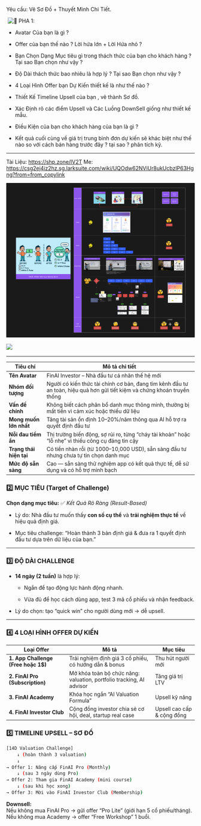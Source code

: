 
Yêu cầu: Vẽ Sơ Đồ + Thuyết Minh Chi Tiết.

 ![🔴](https://static.xx.fbcdn.net/images/emoji.php/v9/t6e/1/16/1f534.png) PHA 1:

- Avatar Của bạn là gì ?
    

- Offer của bạn thế nào ? Lời hứa lớn + Lời Hứa nhỏ ?
    

- Bạn Chọn Dạng Mục tiêu gì trong thách thức của bạn cho khách hàng ? Tại sao Bạn chọn như vậy ?
    

- Độ Dài thách thức bao nhiêu là hợp lý ? Tại sao Bạn chọn như vậy ?
    

- 4 Loại Hình Offer bạn Dự Kiến thiết kế là như thế nào ?
    

- Thiết Kế Timeline Upsell của bạn , vẽ thành Sơ đồ.
    

- Xác Định rõ các điểm Upsell và Các Luồng DownSell giống như thiết kế mẫu.
    

- Điều Kiện của bạn cho khách hàng của bạn là gì ?
    

- Kết quả cuối cùng về giá trị trung bình đơn dự kiến sẽ khác biệt như thế nào so với cách bán hàng trước đây ? tại sao ? phân tích kỹ.
    

--------------

Tài Liệu: https://shp.zone/lV2T
Me: https://csg2ej4iz2hz.sg.larksuite.com/wiki/UQOdw62NViUr8ukUcbzlP63Hgng?from=from_copylink



![](image/Pasted%20image%2020251024235524.png)

![](image/whiteboard_exported_image.png)

---

| Tiêu chí                | Mô tả chi tiết                                                                                                            |
| ----------------------- | ------------------------------------------------------------------------------------------------------------------------- |
| **Tên Avatar**          | FinAI Investor – Nhà đầu tư cá nhân thế hệ mới                                                                            |
| **Nhóm đối tượng**      | Người có kiến thức tài chính cơ bản, đang tìm kênh đầu tư an toàn, hiệu quả hơn gửi tiết kiệm và chứng khoán truyền thống |
| **Vấn đề chính**        | Không biết cách phân bổ danh mục thông minh, thường bị mất tiền vì cảm xúc hoặc thiếu dữ liệu                             |
| **Mong muốn lớn nhất**  | Tăng tài sản ổn định 10–20%/năm thông qua AI hỗ trợ ra quyết định đầu tư                                                  |
| **Nỗi đau tiềm ẩn**     | Thị trường biến động, sợ rủi ro, từng “cháy tài khoản” hoặc “lỗ nhẹ” vì thiếu công cụ đáng tin cậy                        |
| **Trạng thái hiện tại** | Có tiền nhàn rỗi (từ 1000–10,000 USD), sẵn sàng đầu tư nhưng chưa tự tin chọn danh mục                                    |
| **Mức độ sẵn sàng**     | Cao — sẵn sàng thử nghiệm app có kết quả thực tế, dễ sử dụng và có hỗ trợ minh bạch                                       |

### 2️⃣ MỤC TIÊU (Target of Challenge)

**Chọn dạng mục tiêu:** ✅ _Kết Quả Rõ Ràng (Result-Based)_

- Lý do: Nhà đầu tư muốn thấy **con số cụ thể** và **trải nghiệm thực tế** về hiệu quả định giá.
    
- Mục tiêu challenge: “Hoàn thành 3 bản định giá & đưa ra 1 quyết định đầu tư dựa trên dữ liệu của bạn.”
    

---

### 3️⃣ ĐỘ DÀI CHALLENGE

- **14 ngày (2 tuần)** là hợp lý:
    
    - Ngắn để tạo động lực hành động nhanh.
        
    - Vừa đủ để học cách dùng app, test 3 mã cổ phiếu và nhận feedback.
        
- Lý do chọn: tạo “quick win” cho người dùng mới → dễ upsell.
    

---

### 4️⃣ 4 LOẠI HÌNH OFFER DỰ KIẾN

| Loại Offer                          | Mô tả                                                                | Mục tiêu                   |
| ----------------------------------- | -------------------------------------------------------------------- | -------------------------- |
| **1. App Challenge (Free hoặc 1$)** | Trải nghiệm định giá 3 cổ phiếu, có hướng dẫn & bonus                | Thu hút người mới          |
| **2. FinAI Pro (Subscription)**     | Mở khóa toàn bộ chức năng: valuation, portfolio tracking, AI advisor | Tăng giá trị LTV           |
| **3. FinAI Academy**                | Khóa học ngắn “AI Valuation Formula”                                 | Upsell kỹ năng             |
| **4. FinAI Investor Club**          | Cộng đồng investor chia sẻ cơ hội, deal, startup real case           | Upsell cao cấp & cộng đồng |


### 5️⃣ TIMELINE UPSELL – SƠ ĐỒ

```bash
[14D Valuation Challenge] 
    ↓ (hoàn thành 3 valuation)
    ↓
→ Offer 1: Nâng cấp FinAI Pro (Monthly)
    ↓ (sau 3 ngày dùng Pro)
→ Offer 2: Tham gia FinAI Academy (mini course)
    ↓ (sau khi học xong)
→ Offer 3: Mời vào FinAI Investor Club (Membership)

```

**Downsell:**  
Nếu không mua FinAI Pro → gửi offer “Pro Lite” (giới hạn 5 cổ phiếu/tháng).  
Nếu không mua Academy → offer “Free Workshop” 1 buổi.